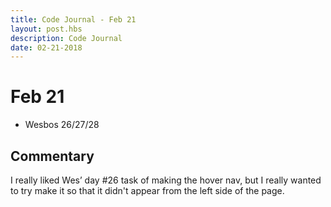 ```yaml
---
title: Code Journal - Feb 21
layout: post.hbs
description: Code Journal
date: 02-21-2018
---
```

# Feb 21

- Wesbos 26/27/28

## Commentary

I really liked Wes’ day #26 task of making the hover nav, but I really wanted to try make it so that it didn't appear from the left side of the page.